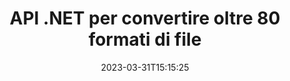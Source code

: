 ---
############################# Static ############################
layout: "product"
date: 2023-03-31T15:15:25
draft: false

product: "Conversion"
product_tag: "conversion"
platform: .NET
platform_tag: net

############################# Head ############################
head_title: "C# API di conversione dei documenti .NET | Converti immagini PDF Word Excel PPTX HTML"
head_description: "C# API di conversione dei documenti .NET. Converti PDF Word DOC DOCX, fogli di calcolo Excel PPT PPTX, HTML, PSD, MPT MPP, e-mail MSG EMLX, AutoCAD e formati di file immagine."

############################# Header ############################
title: "API .NET per convertire oltre 80 formati di file"
description: "API semplice per integrare la funzionalità di conversione di documenti e immagini nelle applicazioni .NET senza installare alcun software esterno."
button:
    enable: true
    icon: "fas fa-arrow-down"
    label: "Scarica la prova gratuita"
    link: "https://downloads.groupdocs.com/conversion/net"

############################# SubMenu ############################
submenu:
    enable: true
    
    left:
        img_alt: "GroupDocs.Conversion for .NET"
        image: "https://www.groupdocs.cloud/templates/groupdocs/images/product-logos/groupdocs-conversion-net.png"
        product: "GroupDocs.Conversion"
        platform: ".NET"

    middle:
        button:
            # button loop
            - link: "#overview"
              text: "Panoramica"

            # button loop
            - link: "#features"
              text: "Caratteristiche"

            # button loop
            - link: "#support"
              text: "Supporto"

            # button loop
            - link: "https://products.groupdocs.app/conversion"
              text: "Dimostrazione dal vivo"

            # button loop
            - link: "https://purchase.groupdocs.com/pricing/conversion/net"
              text: "Prezzo"

    right:
        link_download: "https://downloads.groupdocs.com/conversion"
        link_learn: "https://docs.groupdocs.com/conversion/net/"
        link_buy: "https://purchase.groupdocs.com"

############################# Overview ############################
overview:
    enable: true
    content: |
      GroupDocs.Conversion for .NET offre un semplice set di API, consentendo agli sviluppatori di creare potenti applicazioni di conversione dei documenti in C#, ASP.NET e altre tecnologie correlate a .NET. L'API GroupDocs.Conversion for .NET fornisce una soluzione di conversione file veloce, efficiente e affidabile ai tuoi utenti finali. Supporta l'esecuzione di conversioni accurate tra tutti i formati di documenti aziendali più diffusi, tra cui: PDF, HTML, e-mail, documenti Microsoft Word, fogli di calcolo Excel, presentazioni PowerPoint, Project, Photoshop, CorelDraw, AutoCAD, diagrammi, formati di file di immagini raster e molti altri. La libreria del convertitore di documenti rileva automaticamente il formato del documento di origine e ti offre tutto il controllo per convertire l'intero documento o pagine specifiche nel formato di output desiderato. È più facile sostituire i caratteri mancanti con quelli preferiti e aggiungere filigrane di testo o immagini a qualsiasi pagina del documento.

      GroupDocs.Conversion for .NET può essere utilizzato per sviluppare applicazioni in qualsiasi ambiente di sviluppo destinato alla piattaforma .NET. È compatibile con tutti i linguaggi basati su .NET e supporta i sistemi operativi più diffusi (Windows, Linux, MacOS) in cui è possibile installare framework Mono o .NET (incluso .NET Core).
    tabs:
      enable: true
      
      ## TAB ONE ##
      tab_one:
        description: |
          Di seguito è riportata una panoramica di GroupDocs.Conversion for .NET:
        
        right:
          enable: true
          icon: "fab fa-html5"
          title: "Panoramica"
          content: |
            * Rileva automaticamente il tipo di file
            * Converti documenti
            * Converti presentazioni
            * Converti fogli di calcolo
            * Converti immagini raster
            * Converti documenti PDF
            * Converti altri formati
            * Applica filigrana
            * Specificare la password del file
            * Personalizza la conversione

      ## TAB TWO ##
      tab_two:
        description: |
          GroupDocs.Conversion for .NET supporta la conversione tra tutti i [formati di file di documenti] più diffusi e comunemente usati (https://docs.groupdocs.com/conversion/net/supported-document-formats/).

        left:
          enable: true
          table:
            # table loop
            - title: "Converti da:"
              content: |
                * **Documenti**: DOC, DOCX, DOCM, DOT, DOTX, DOTM, RTF, TXT, ODT, OTT
                * **Fogli di calcolo**: XLS, XLSX, XLSM, XLSB, CSV, XLS2003, ODS, TSV, XLT, XLTX, XLTM, XLAM, FODS, SXC
                * **Presentazioni**: PPT, PPTX, PPS, PPSX, ODP, POT, POTX, POTM, PPTM, PPSM, FODP
                * **Immagini**: TIF, TIFF, JPG, JPEG, PNG, GIF, BMP, ICO, DIB, JPC, JPEG-LS, JPEG2000
                * **Portatile**: PDF, XPS, OXPS, EPUB
                * **HTML**: HTML, HTML, MHTML
                * **Metafile**: EMZ, WMZ
                * **PhotoShop**: PSD
                * **Progetto**: MPP, MPT, MPX
                * **Prospettiva**: PST, OST
                * **E-mail**: MSG, EML, EMLX
                * **Diagrammi**: VSD, VSDX, VSDM, VSS, VSSM, VST, VSTM, VSX, VTX, VDW, VDX, SVG, SVGZ
                * **AutoCAD**: DXF, DWG, DWF, STL, IFC, DWT
                * **PostScript**: EPS, PS, PSL, CGM
                * **CorelDRAW**: CDR, CMX
                * **Altro**: VCF, PLT, LGS, OTG, MD, AI, LOG

        right:
          enable: true
          table:
            # table loop
            - title: "Convertire in:"
              content: |
                * **Documenti**: DOC, DOCX, DOCM, DOT, DOTX, DOTM, RTF, TXT, ODT, OTT
                * **Fogli di calcolo**: XLS, XLSX, XLSM, XLSB, CSV, XLS2003, TSV, XLTX, ODS, XLAM, FODS, DIF, SXC
                * **Presentazioni**: PPT, PPTX, PPS, PPSX, ODP, POTX, POTM, PPTM, PPSM, FODP
                * **Immagini**: TIF, TIFF, JPG, JPEG, PNG, GIF, BMP, ICO, JPEG2000
                * **Metafile**: EMF, WMF, EMZ, WMZ
                * **Diagrammi**: SVGZ
                * **Portatile**: PDF, XPS
                * **HTML**: HTML, HTML, MHTML
                * **Altro**: MD

      ## TAB THREE ##
      tab_three:
        description: |
          GroupDocs.Conversion for .NET supporta i seguenti sistemi operativi, framework e gestori di pacchetti:
      
        left:
          enable: true
          table:
            # table loop
            - icon: "fab fa-windows"
              title: "Sistemi operativi"
              content: |
                Windows Desktop, Windows Server, Windows Azure, Linux, MacOS

            # table loop
            - icon: "fas fa-code"
              title: "Framework supportati"
              content: |
                Frameworks: .NET Framework, .NET Standard, .NET Core, Mono

        right:
          enable: true
          table:
            # table loop
            - icon: "fas fa-box"
              title: "Gestore di pacchetti"
              content: |
                Nuget

            # table loop
            - icon: "fas fa-tools"
              title: "Gestore di pacchetti"
              content: |
                Microsoft Visual Studio, Xamarin, MonoDevelop

############################# Features ############################
features:
    enable: true
    title: "GroupDocs.Conversion for .NET Funzionalità"

    feature:
      # feature loop
      - icon: "fas fa-copy"
        content: "Facile integrazione e licenza a consumo"

      # feature loop
      - icon: "fas fa-eye"
        content: "Imposta l'opzione di zoom predefinita durante la conversione in parole, diapositive o celle"

      # feature loop
      - icon: "fas fa-bolt"
        content: "Converti in/da tutti i formati di immagine raster più diffusi e assegna DPI, altezza e larghezza all'immagine"
      
      # feature loop
      - icon: "fas fa-file-powerpoint"
        content: "Converti PDF e immagini in scala di grigi e linearizza documenti PDF per il Web"

      # feature loop
      - icon: "fas fa-code"
        content: "Specifica il livello del segnalibro, il livello dell'intestazione e il livello esteso nella conversione da Word a PDF/XPS"

      # feature loop
      - icon: "fas fa-cloud"
        content: "Configura e posiziona la filigrana nel documento convertito come sfondo da visualizzare dietro il testo"

      # feature loop
      - icon: "fas fa-remove-format"
        content: "Rendering dell'intestazione dell'e-mail durante la conversione dall'e-mail"

      # feature loop
      - icon: "fas fa-comment-slash"
        content: "Imposta directory dei caratteri personalizzati e carica/sostituisci esplicitamente i caratteri durante la conversione del documento"

      # feature loop
      - icon: "fas fa-location-arrow"
        content: "Imposta il carattere predefinito per sostituire i caratteri mancanti per la conversione di documenti, diapositive e fogli di calcolo"

      # feature loop
      - icon: "fas fa-wrench"
        content: "Converti foglio di lavoro con linee della griglia e rimuovi commenti dalle diapositive durante la conversione"

      # feature loop
      - icon: "fas fa-columns"
        content: "Converti pagine di documenti specifici in formato PDF e converti intervalli di celle specifici in fogli di calcolo"

      # feature loop
      - icon: "fas fa-file-word"
        content: "Mostra fogli nascosti e salta righe e colonne vuote durante la conversione di fogli di calcolo"

      # feature loop
      - icon: "fas fa-envelope"
        content: "Conta le pagine totali di un documento e imposta la password su un documento non protetto durante la conversione"

      # feature loop
      - icon: "fas fa-print"
        content: "Opzione per rimuovere annotazioni e file incorporati da PDF"

      # feature loop
      - icon: "fas fa-file-archive"
        content: "Crea markup conforme a HTML 5 durante la conversione in HTML"

      # feature loop
      - icon: "fas fa-lock"
        content: "Rileva automaticamente il tipo di origine e restituisce tutte le conversioni possibili durante la conversione da Stream"

      # feature loop
      - icon: "fas fa-file-code"
        content: "Possibilità di restituire ogni pagina in un flusso separato durante la conversione in PDF o HTML"
      
      # feature loop
      - icon: "fas fa-fill-drip"
        content: "Mostra/Nascondi markup, commenti e traccia modifiche durante la conversione da Word"

      # feature loop
      - icon: "fas fa-file-excel"
        content: "Conversione da DOCX a Tiff G3 con opzione di ombreggiatura"

      # feature loop
      - icon: "fas fa-heading"
        content: "Converti layout specifici durante la conversione da documento CAD"

      # feature loop
      - icon: "fas fa-project-diagram"
        content: "Denominazione automatica durante il salvataggio del documento convertito in file"

      # feature loop
      - icon: "fas fa-cube"
        content: "Licenze a consumo supportate per la fatturazione in base all'utilizzo dell'API"

      # feature loop
      - icon: "fab fa-uncharted"
        content: "Converti diagrammi in formati di file di elaborazione testi"
      
      # feature loop
      - icon: "fab fa-uncharted"
        content: "Aggiungi numeri di pagina durante la conversione di HTML in documenti di elaborazione testi"

      # feature loop
      - icon: "fab fa-uncharted"
        content: "Converti documenti XML in qualsiasi formato senza trasformazione"

      # feature loop
      - icon: "fab fa-uncharted"
        content: "Monitora l'avanzamento della conversione dei file (inizio, fine) direttamente dall'applicazione lato client"

    more_feature:
      # more_feature_loop
      - title: "Converti facilmente i formati dei documenti"
        content: |
          Utilizzando GroupDocs.Conversion for .NET, convertire il formato del file del documento è molto semplice. L'esempio seguente mostra come convertire un file PDF in un file DOC utilizzando C#:  
            
          {features.more_feature.step1} 
          {features.more_feature.step2} 
          {features.more_feature.step3} 
            
          ```csharp    
           // Carica il file di origine DOCX per la conversione
          var converter = new GroupDocs.Conversion.Converter("input.docx");
          // Prepara le opzioni di conversione per il formato target PDF
          var convertOptions = converter.GetPossibleConversions()["pdf"].ConvertOptions;
          // Converti nel formato PDF
          converter.Convert("output.pdf", convertOptions);
          ```
            
      # more_feature_loop
      - title: "Conversione in formati immagine"
        content: "GroupDocs.Conversion for .NET può essere utilizzato per sviluppare applicazioni in qualsiasi ambiente di sviluppo destinato alla piattaforma .NET. È compatibile con tutti i linguaggi basati su .NET e supporta i sistemi operativi più diffusi (Windows, Linux, MacOS) in cui è possibile installare framework Mono o .NET (incluso .NET Core)."

      # more_feature_loop
      - title: "Supporta vari tipi di formato PDF"
        content: |
          L'API GroupDocs.Conversion for .NET supporta la conversione dei documenti nei seguenti tipi/formati PDF:  
            
          * PdfA_1A
          * PdfA_1B
          * PdfA_2A
          * PdfA_3A
          * PdfA_2B
          * PdfA_2U
          * PdfA_3B
          * PdfA_3U
          * v1_3
          * v1_4
          * v1_5
          * v1_6
          * v1_7
          * PdfX_1A
          * PdfX3

############################# Support ############################
support:
    enable: true

############################# Solutions ############################
solutions:
    enable: true
    title: "GroupDocs.Conversion offre API di conversione dei documenti per altri ambienti di sviluppo popolari"

    solution:
        # solution loop
        - img_alt: "GroupDocs.Conversion per Java"
          image: "https://www.groupdocs.cloud/templates/groupdocs/images/product-logos/groupdocs-conversion-java.png"
          product: "GroupDocs.Conversion"
          platform: "Giava"
          link: "/conversione/java/"

############################# Back to top ###############################
back_to_top:
  enable: true
---